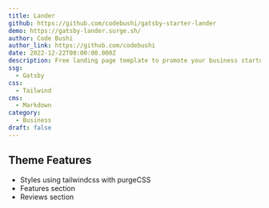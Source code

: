 ```yaml
---
title: Lander
github: https://github.com/codebushi/gatsby-starter-lander
demo: https://gatsby-lander.surge.sh/
author: Code Bushi
author_link: https://github.com/codebushi
date: 2022-12-22T00:00:00.000Z
description: Free landing page template to promote your business startup and generate leads for the offered services.
ssg:
  - Gatsby
css:
  - Tailwind
cms:
  - Markdown
category:
  - Business
draft: false
---
```


## Theme Features

- Styles using tailwindcss with purgeCSS
- Features section
- Reviews section
